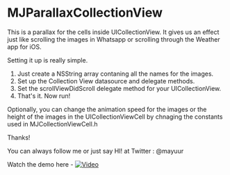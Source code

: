 MJParallaxCollectionView
========================

This is a parallax for the cells inside UICollectionView. It gives us an effect just like scrolling the images in Whatsapp or scrolling through the Weather app for iOS.

Setting it up is really simple. 

1. Just create a NSString array contaning all the names for the images.
2. Set up the Collection View datasource and delegate methods.
3. Set the scrollViewDidScroll delegate method for your UICollectionView.
4. That's it. Now run!

Optionally, you can change the animation speed for the images or the height of the images in the UICollectionViewCell by chnaging the constants used in MJCollectionViewCell.h

Thanks!

You can always follow me or just say HI! at Twitter : @mayuur

Watch the demo here - [![Video](https://raw.github.com/GabLeRoux/WebMole/master/ressources/WebMole_Youtube_Video.png)](https://www.youtube.com/watch?v=1K8w1M6FL8k&feature=youtu.be)



